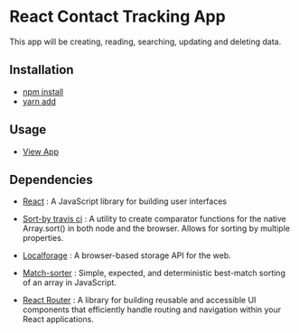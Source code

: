 # React Contact Tracking App

This app will be creating, reading, searching, updating and deleting data.

## Installation

- [npm install](https://www.npmjs.com/package/contact-tracking-app)
- [yarn add](https://yarnpkg.com/lang/en/docs/cli/install/)

## Usage

- [View App](https://contact-tracking-app-nine.vercel.app/)

## Dependencies

- [React](https://reactjs.org/) : A JavaScript library for building user interfaces

- [Sort-by travis ci](https://www.npmjs.com/package/sort-by) :
  A utility to create comparator functions for the native Array.sort() in both node and the browser. Allows for sorting by multiple properties.

- [Localforage](https://github.com/vercel/localforage) : A browser-based storage API for the web.

- [Match-sorter](https://www.npmjs.com/package/match-sorter) : Simple, expected, and deterministic best-match sorting of an array in JavaScript.

- [React Router](https://reactrouter.com) : A library for building reusable and accessible UI components that efficiently handle routing and navigation within your React applications.
